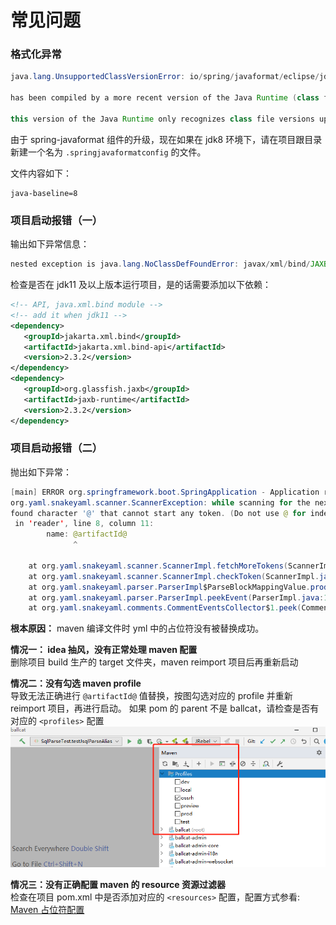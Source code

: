# 常见问题

### 格式化异常
```java
java.lang.UnsupportedClassVersionError: io/spring/javaformat/eclipse/jdt/jdk11/internal/formatter/DefaultCodeFormatter 

has been compiled by a more recent version of the Java Runtime (class file version 55.0), 

this version of the Java Runtime only recognizes class file versions up to 52.0
```

由于 spring-javaformat 组件的升级，现在如果在 jdk8 环境下，请在项目跟目录新建一个名为 `.springjavaformatconfig` 的文件。

文件内容如下：
  ```
  java-baseline=8
  ```


### 项目启动报错（一）

输出如下异常信息：

```java
nested exception is java.lang.NoClassDefFoundError: javax/xml/bind/JAXBException
```

检查是否在 jdk11 及以上版本运行项目，是的话需要添加以下依赖：
```xml
<!-- API, java.xml.bind module -->
<!-- add it when jdk11 -->
<dependency>
   <groupId>jakarta.xml.bind</groupId>
   <artifactId>jakarta.xml.bind-api</artifactId>
   <version>2.3.2</version>
</dependency>
<dependency>
   <groupId>org.glassfish.jaxb</groupId>
   <artifactId>jaxb-runtime</artifactId>
   <version>2.3.2</version>
</dependency>
```

### 项目启动报错（二）

抛出如下异常：
```java
[main] ERROR org.springframework.boot.SpringApplication - Application run failed
org.yaml.snakeyaml.scanner.ScannerException: while scanning for the next token
found character '@' that cannot start any token. (Do not use @ for indentation)
 in 'reader', line 8, column 11:
        name: @artifactId@
              ^

	at org.yaml.snakeyaml.scanner.ScannerImpl.fetchMoreTokens(ScannerImpl.java:439)
	at org.yaml.snakeyaml.scanner.ScannerImpl.checkToken(ScannerImpl.java:248)
	at org.yaml.snakeyaml.parser.ParserImpl$ParseBlockMappingValue.produce(ParserImpl.java:665)
	at org.yaml.snakeyaml.parser.ParserImpl.peekEvent(ParserImpl.java:165)
	at org.yaml.snakeyaml.comments.CommentEventsCollector$1.peek(CommentEventsCollector.java:59)
```

**根本原因：**
maven 编译文件时 yml 中的占位符没有被替换成功。

**情况一： idea 抽风，没有正常处理 maven 配置**  
    删除项目 build 生产的 target 文件夹，maven reimport 项目后再重新启动

**情况二：没有勾选 maven profile**  
    导致无法正确进行 `@artifactId@` 值替换，按图勾选对应的 profile 并重新 reimport 项目，再进行启动。
    如果 pom 的 parent 不是 ballcat，请检查是否有对应的 `<profiles>` 配置
    ![](./img/faq-yml-error.png)

**情况三：没有正确配置 maven 的 resource 资源过滤器**  
    检查在项目 pom.xml 中是否添加对应的 `<resources>` 配置，配置方式参看: [Maven 占位符配置](/guide/other/maven-resource-filter.html)
